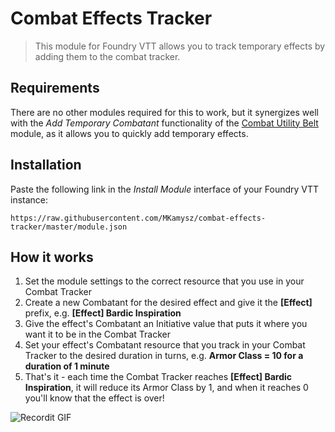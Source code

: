 # Combat Effects Tracker

> This module for Foundry VTT allows you to track temporary effects by adding them to the combat tracker. 

## Requirements

There are no other modules required for this to work, but it synergizes well with the *Add Temporary Combatant* functionality of the <a href="https://github.com/death-save/combat-utility-belt">Combat Utility Belt</a> module, as it allows you to quickly add temporary effects.

## Installation

Paste the following link in the *Install Module* interface of your Foundry VTT instance:

```
https://raw.githubusercontent.com/MKamysz/combat-effects-tracker/master/module.json
```

## How it works

1. Set the module settings to the correct resource that you use in your Combat Tracker
2. Create a new Combatant for the desired effect and give it the **[Effect]** prefix, e.g. **[Effect] Bardic Inspiration**
3. Give the effect's Combatant an Initiative value that puts it where you want it to be in the Combat Tracker
4. Set your effect's Combatant resource that you track in your Combat Tracker to the desired duration in turns, e.g. **Armor Class = 10 for a duration of 1 minute**
5. That's it - each time the Combat Tracker reaches **[Effect] Bardic Inspiration**, it will reduce its Armor Class by 1, and when it reaches 0 you'll know that the effect is over!

![Recordit GIF](http://g.recordit.co/IeyCCcFGGt.gif)
